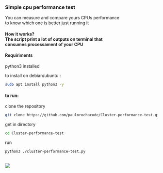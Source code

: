 <h3>Simple cpu performance test</h3>

<a>You can measure and compare yours CPUs performance</br>
to know which one is better just running it</a>

<h4>How it works?</br>
The script print a lot of outputs on terminal that</br> 
consumes processament of your CPU</h4>

<h4>Requiriments</h4>

<a> python3 installed </br>

to install on debian/ubuntu :</a>

```bash
sudo apt install python3 -y
```
<h4>to run:</h4>

<a>clone the repository</a>

```bash
git clone https://github.com/paulorochacode/Cluster-performance-test.git
```

<a>get in directory</a>
```bash
cd Cluster-performance-test
```

<a>run</a>
```bash
python3 ./cluster-performance-test.py
```
</br>

<img src="https://github.com/paulorochacode/Cluster-performance-test/imgs/perf-test-img.png">